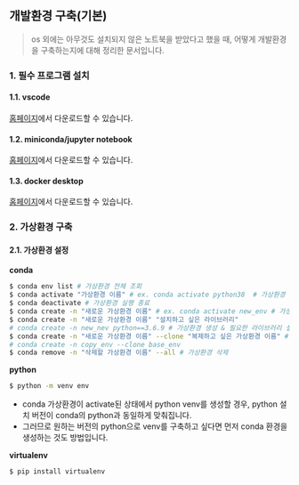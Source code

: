 ## 개발환경 구축(기본)

> os 외에는 아무것도 설치되지 않은 노트북을 받았다고 했을 때, 어떻게 개발환경을 구축하는지에 대해 정리한 문서입니다. 



### 1. 필수 프로그램 설치

#### 1.1. vscode

[홈페이지](https://code.visualstudio.com/download)에서 다운로드할 수 있습니다.

#### 1.2. miniconda/jupyter notebook

[홈페이지](https://docs.conda.io/en/latest/miniconda.html)에서 다운로드할 수 있습니다. 

#### 1.3. docker desktop

[홈페이지](https://www.docker.com/products/docker-desktop)에서 다운로드할 수 있습니다.



### 2. 가상환경 구축

#### 2.1. 가상환경 설정

**conda**

```bash
$ conda env list # 가상환경 전체 조회
$ conda activate "가상환경 이름" # ex. conda activate python38  # 가상환경 실행
$ conda deactivate # 가상환경 실행 종료
$ conda create -n "새로운 가상환경 이름" # ex. conda activate new_env # 가상환경 생성
$ conda create -n "새로운 가상환경 이름" "설치하고 싶은 라이브러리"
# conda create -n new_nev python==3.6.9 # 가상환경 생성 & 필요한 라이브러리 설치
$ conda create -n "새로운 가상환경 이름" --clone "복제하고 싶은 가상환경 이름" # 기존의 가상환경 복사한 새로운 가상환경 생성
# conda create -n copy_env --clone base_env
$ conda remove -n "삭제할 가상환경 이름" --all # 가상환경 삭제
```



**python**

```bash
$ python -m venv env
```

- conda 가상환경이 activate된 상태에서 python venv를 생성할 경우, python 설치 버전이 conda의 python과 동일하게 맞춰집니다. 
- 그러므로 원하는 버전의 python으로 venv를 구축하고 싶다면 먼저 conda 환경을 생성하는 것도 방법입니다. 

**virtualenv**

```bash
$ pip install virtualenv
```

